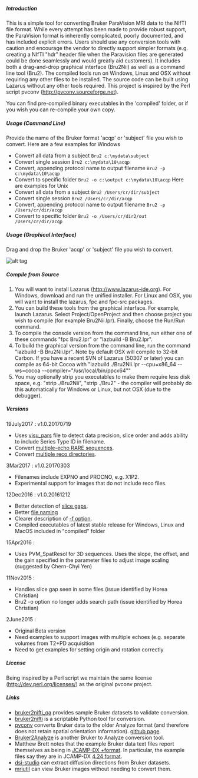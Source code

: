 ##### Introduction

This is a simple tool for converting Bruker ParaVision MRI data to the NIfTI file format. While every attempt has been made to provide robust support, the ParaVision format is inherently complicated, poorly documented, and has included explicit errors. Users should use any conversion tools with caution and encourage the vendor to directly support simpler formats (e.g. creating a NIfTI "hdr" header file when the Paravision files are generated could be done seamlessly and would greatly aid customers). It includes both a drag-and-drop graphical interface (Bru2Nii) as well as a command line tool (Bru2). The compiled tools run on Windows, Linux and OSX without requiring any other files to be installed. The source code can be built using Lazarus without any other tools required. This project is inspired by the Perl script pvconv (http://pvconv.sourceforge.net).

You can find pre-compiled binary executables in the 'compiled' folder, or if you wish you can re-compile your own copy.

##### Usage (Command Line)

Provide the name of the Bruker format 'acqp' or 'subject' file you wish to convert. Here are a few examples for Windows
 * Convert all data from a subject `Bru2 c:\mydata\subject`
 * Convert single session `Bru2 c:\mydata\10\acqp`
 * Convert, appending protocol name to output filename `Bru2 -p c:\mydata\10\acqp`
 * Convert to specific folder `Bru2 -o c:\output c:\mydata\10\acqp`
Here are examples for Unix
 * Convert all data from a subject `Bru2 /Users/cr/dir/subject`
 * Convert single session `Bru2 /Users/cr/dir/acqp`
 * Convert, appending protocol name to output filename `Bru2 -p /Users/cr/dir/acqp`
 * Convert to specific folder `Bru2 -o /Users/cr/dir2/out /Users/cr/dir/acqp`

##### Usage (Graphical Interface)

Drag and drop the Bruker 'acqp' or 'subject' file you wish to convert.

![alt tag](https://github.com/neurolabusc/Bru2Nii/blob/master/gui.png)

##### Compile from Source

1. You will want to install Lazarus (http://www.lazarus-ide.org). For Windows, download and run the unified installer. For Linux and OSX, you will want to install the lazarus, fpc and fpc-src packages.
2. You can build these tools from the graphical interface. For example, launch Lazarus. Select Project/OpenProject and then choose project you wish to compile (for example Bru2Nii.lpr). Finally, choose the Run/Run command.
3. To compile the console version from the command line, run either one of these commands "fpc Bru2.lpr" or "lazbuild -B Bru2.lpr".
4. To build the graphical version from the command line, run the command "lazbuild -B Bru2Nii.lpr". Note by default OSX will compile to 32-bit Carbon. If you have a recent SVN of Lazarus (50307 or later) you can compile as 64-bit Cocoa with "lazbuild ./Bru2Nii.lpr --cpu=x86_64 --ws=cocoa --compiler="/usr/local/bin/ppcx64""
5. You may optionally strip you executables to make them require less disk space, e.g. "strip ./Bru2Nii", "strip ./Bru2" - the compiler will probably do this automatically for Windows or Linux, but not OSX (due to the debugger).

##### Versions

19July2017 : v1.0.20170719
 - Uses [visu_pars](https://github.com/neurolabusc/Bru2Nii/issues/12) file to detect data precision, slice order and adds ability to include Series Type ID in filename.
 - Convert [multiple-echo RARE sequences](https://github.com/neurolabusc/Bru2Nii/pull/11).
 - Convert [multiple reco directories](https://github.com/neurolabusc/Bru2Nii/issues/9).

3Mar2017 : v1.0.20170303
 - Filenames include EXPNO and PROCNO, e.g. X1P2.
 - Experimental support for images that do not include reco files.

12Dec2016 : v1.0.20161212
 - Better detection of [slice gaps](https://github.com/neurolabusc/Bru2Nii/issues/2).
 - Better [file naming](https://github.com/neurolabusc/Bru2Nii/issues/3)
 - Clearer description of [-f option](https://github.com/neurolabusc/Bru2Nii/issues/4).
 - Compiled executables of latest stable release for Windows, Linux and MacOS included in "compiled" folder

15Apr2016 :
 - Uses PVM_SpatResol for 3D sequences. Uses the slope, the offset, and the gain specified in the parameter files to adjust image scaling (suggested by Chern-Chyi Yen)

11Nov2015 :
 - Handles slice gap seen in some files (issue identified by Horea Christian)
 - Bru2 -o option no longer adds search path (issue identified by Horea Christian)

2June2015 :
 - Original Beta version
 - Need examples to support images with multiple echoes (e.g. separate volumes from T2+PD acquisition
 - Need to get examples for setting origin and rotation correctly



##### License

Being inspired by a Perl script we maintain the same license (http://dev.perl.org/licenses/) as the original pvconv project.

##### Links

 * [bruker2nifti_qa](https://github.com/naveau/bruker2nifti_qa) provides sample Bruker datasets to validate conversion.
 * [bruker2nifti](https://github.com/SebastianoF/bruker2nifti) is a scriptable Python tool for conversion.
 * [pvconv](http://pvconv.sourceforge.net) converts Bruker data to the older Analyze format (and therefore does not retain spatial orientation information). [github page](https://github.com/matthew-brett/pvconv).
 * [Bruker2Analyze](http://www.mccauslandcenter.sc.edu/mricro/mricro/bru2anz/) is another Bruker to Analyze conversion tool.
 * Matthew Brett notes that the example Bruker data text files report themselves as being in [JCAMP-DX
+format](http://jcamp-dx.org/). In particular, the example files say they are in JCAMP-DX [4.24 format](http://jcamp-dx.org/protocols/dxir01.pdf).
 * [dsi-studio](http://dsi-studio.labsolver.org/Manual/Parse-DICOM) can extract diffusion directions from Bruker datasets.
 * [mriutil](http://www.pennstatehershey.org/web/nmrlab/resources/software/mriutil) can view Bruker images without needing to convert them.